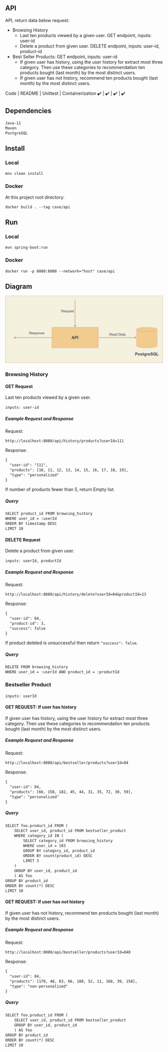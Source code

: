 ## API

API, return data below request:

* Browsing History
  * Last ten products viewed by a given user. GET endpoint, inputs: user-id
  * Delete a product from given user. DELETE endpoint, inputs: user-id, product-id
* Best Seller Products: GET endpoint, inputs: user-id
  * If given user has history, using the user history for extract most three category. Then use these categories to recommendation ten products bought (last month) by the most distinct users.
  * If given user has not history, recommend ten products bought (last month) by the most distinct users.


Code | README | Unittest | Containerization
:heavy_check_mark: | :heavy_check_mark: | :heavy_check_mark: | :heavy_check_mark:

## Dependencies

    Java-11
    Maven
    PostgreSQL

## Install

### Local

    mnv clean install

### Docker

At this project root directory: 

    docker build . --tag case/api

## Run

### Local

    mvn spring-boot:run

### Docker
  
    docker run -p 8080:8080 --network="host" case/api


## Diagram

![diagram](images/diagram.jpg)

### Browsing History

#### GET Request

Last ten products viewed by a given user.

`inputs: user-id`

##### Example Request and Response

Request:

    http://localhost:8080/api/history/products?userId=111

Response:

    {
      "user-id": "111",
      "products": [10, 11, 12, 13, 14, 15, 16, 17, 18, 19],
      "type": "personalized"
    }

 If number of products fewer than 5, return Empty list. 

##### Query

```roomsql
SELECT product_id FROM browsing_history
WHERE user_id = :userId
ORDER BY timestamp DESC
LIMIT 10
```

#### DELETE Request

Delete a product from given user.

`inputs: userId, productId`

##### Example Request and Response

Request:

    http://localhost:8080/api/history/delete?userId=84&productId=13

Response:
    
    {
      "user-id": 84,
      "product-id": 3,
      "success": false
    }

If product deleted is unsuccessful then return `"success": false`.

##### Query

```roomsql
DELETE FROM browsing_history
WHERE user_id = :userId AND product_id = :productId
```

### Bestseller Product

`inputs: userId`

#### GET REQUEST: If user has history

If given user has history, using the user history for extract most three category. Then use these categories to recommendation ten products bought (last month) by the most distinct users.

##### Example Request and Response

Request:
  
    http://localhost:8080/api/bestseller/products?userId=84

Response:

    {
      "user-id": 84,
      "products": [66, 158, 182, 45, 44, 31, 35, 72, 30, 59],
      "type": "personalized"
    }

##### Query

```roomsql
SELECT foo.product_id FROM (
    SELECT user_id, product_id FROM bestseller_product
    WHERE category_id IN (
        SELECT category_id FROM browsing_history
        WHERE user_id = 103
        GROUP BY category_id, product_id
        ORDER BY count(product_id) DESC
        LIMIT 3
    )
    GROUP BY user_id, product_id
    ) AS foo
GROUP BY product_id
ORDER BY count(*) DESC
LIMIT 10
```

#### GET REQUEST: If user has not history

If given user has not history, recommend ten products bought (last month) by the most distinct users.

##### Example Request and Response

Request:

    http://localhost:8080/api/bestseller/products?userId=840

Response:

    {
      "user-id": 84,
      "products": [170, 48, 83, 66, 188, 52, 11, 168, 39, 158],
      "type": "non-personalized"
    }

##### Query

```roomsql
SELECT foo.product_id FROM (
    SELECT user_id, product_id FROM bestseller_product
    GROUP BY user_id, product_id
    ) AS foo
GROUP BY product_id
ORDER BY count(*) DESC
LIMIT 10
```